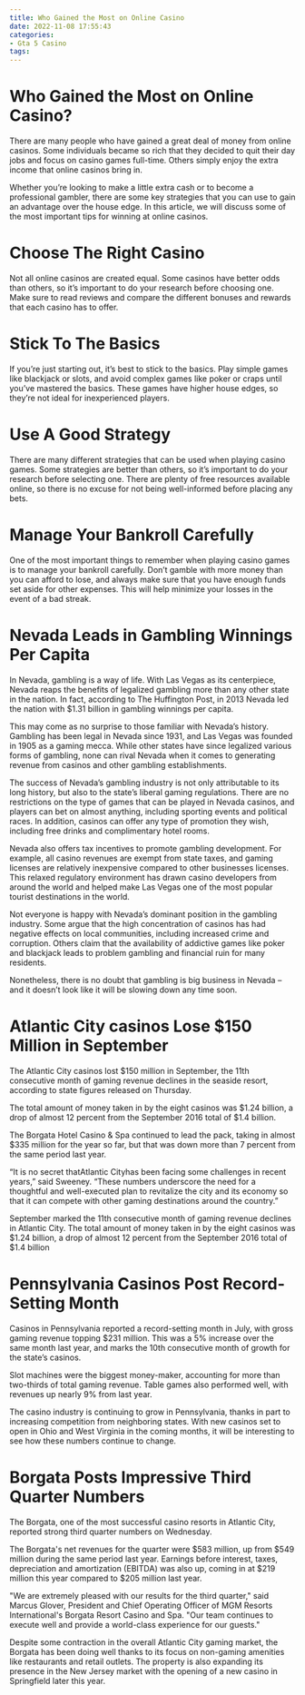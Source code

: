 ```yaml
---
title: Who Gained the Most on Online Casino
date: 2022-11-08 17:55:43
categories:
- Gta 5 Casino
tags:
---
```



#  Who Gained the Most on Online Casino?

There are many people who have gained a great deal of money from online casinos. Some individuals became so rich that they decided to quit their day jobs and focus on casino games full-time. Others simply enjoy the extra income that online casinos bring in.

Whether you’re looking to make a little extra cash or to become a professional gambler, there are some key strategies that you can use to gain an advantage over the house edge. In this article, we will discuss some of the most important tips for winning at online casinos.

# Choose The Right Casino

Not all online casinos are created equal. Some casinos have better odds than others, so it’s important to do your research before choosing one. Make sure to read reviews and compare the different bonuses and rewards that each casino has to offer.

# Stick To The Basics

If you’re just starting out, it’s best to stick to the basics. Play simple games like blackjack or slots, and avoid complex games like poker or craps until you’ve mastered the basics. These games have higher house edges, so they’re not ideal for inexperienced players.

# Use A Good Strategy

There are many different strategies that can be used when playing casino games. Some strategies are better than others, so it’s important to do your research before selecting one. There are plenty of free resources available online, so there is no excuse for not being well-informed before placing any bets.

# Manage Your Bankroll Carefully

One of the most important things to remember when playing casino games is to manage your bankroll carefully. Don’t gamble with more money than you can afford to lose, and always make sure that you have enough funds set aside for other expenses. This will help minimize your losses in the event of a bad streak.

#  Nevada Leads in Gambling Winnings Per Capita

In Nevada, gambling is a way of life. With Las Vegas as its centerpiece, Nevada reaps the benefits of legalized gambling more than any other state in the nation. In fact, according to The Huffington Post, in 2013 Nevada led the nation with $1.31 billion in gambling winnings per capita.

This may come as no surprise to those familiar with Nevada’s history. Gambling has been legal in Nevada since 1931, and Las Vegas was founded in 1905 as a gaming mecca. While other states have since legalized various forms of gambling, none can rival Nevada when it comes to generating revenue from casinos and other gambling establishments.

The success of Nevada’s gambling industry is not only attributable to its long history, but also to the state’s liberal gaming regulations. There are no restrictions on the type of games that can be played in Nevada casinos, and players can bet on almost anything, including sporting events and political races. In addition, casinos can offer any type of promotion they wish, including free drinks and complimentary hotel rooms.

Nevada also offers tax incentives to promote gambling development. For example, all casino revenues are exempt from state taxes, and gaming licenses are relatively inexpensive compared to other businesses licenses. This relaxed regulatory environment has drawn casino developers from around the world and helped make Las Vegas one of the most popular tourist destinations in the world.

Not everyone is happy with Nevada’s dominant position in the gambling industry. Some argue that the high concentration of casinos has had negative effects on local communities, including increased crime and corruption. Others claim that the availability of addictive games like poker and blackjack leads to problem gambling and financial ruin for many residents.

Nonetheless, there is no doubt that gambling is big business in Nevada – and it doesn’t look like it will be slowing down any time soon.

#  Atlantic City casinos Lose $150 Million in September

The Atlantic City casinos lost $150 million in September, the 11th consecutive month of gaming revenue declines in the seaside resort, according to state figures released on Thursday.

The total amount of money taken in by the eight casinos was $1.24 billion, a drop of almost 12 percent from the September 2016 total of $1.4 billion.

The Borgata Hotel Casino & Spa continued to lead the pack, taking in almost $335 million for the year so far, but that was down more than 7 percent from the same period last year.

“It is no secret thatAtlantic Cityhas been facing some challenges in recent years,” said Sweeney. “These numbers underscore the need for a thoughtful and well-executed plan to revitalize the city and its economy so that it can compete with other gaming destinations around the country.”

September marked the 11th consecutive month of gaming revenue declines in Atlantic City. The total amount of money taken in by the eight casinos was $1.24 billion, a drop of almost 12 percent from the September 2016 total of $1.4 billion

#  Pennsylvania Casinos Post Record-Setting Month

Casinos in Pennsylvania reported a record-setting month in July, with gross gaming revenue topping $231 million. This was a 5% increase over the same month last year, and marks the 10th consecutive month of growth for the state’s casinos.

Slot machines were the biggest money-maker, accounting for more than two-thirds of total gaming revenue. Table games also performed well, with revenues up nearly 9% from last year.

The casino industry is continuing to grow in Pennsylvania, thanks in part to increasing competition from neighboring states. With new casinos set to open in Ohio and West Virginia in the coming months, it will be interesting to see how these numbers continue to change.

#  Borgata Posts Impressive Third Quarter Numbers

The Borgata, one of the most successful casino resorts in Atlantic City, reported strong third quarter numbers on Wednesday.

The Borgata's net revenues for the quarter were $583 million, up from $549 million during the same period last year. Earnings before interest, taxes, depreciation and amortization (EBITDA) was also up, coming in at $219 million this year compared to $205 million last year.

"We are extremely pleased with our results for the third quarter," said Marcus Glover, President and Chief Operating Officer of MGM Resorts International's Borgata Resort Casino and Spa. "Our team continues to execute well and provide a world-class experience for our guests."

Despite some contraction in the overall Atlantic City gaming market, the Borgata has been doing well thanks to its focus on non-gaming amenities like restaurants and retail outlets. The property is also expanding its presence in the New Jersey market with the opening of a new casino in Springfield later this year.